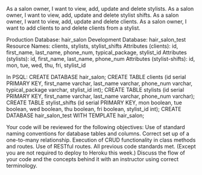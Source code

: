 As a salon owner, I want to view, add, update and delete stylists.
As a salon owner, I want to view, add, update and delete stylist shifts.
As a salon owner, I want to view, add, update and delete clients.
As a salon owner, I want to add clients to and delete clients from a stylist.



Production Database: hair_salon
Development Database: hair_salon_test
Resource Names: clients, stylists, stylist_shifts
Attributes (clients): id, first_name, last_name, phone_num, typical_package, stylist_id
Attributes (stylists): id, first_name, last_name, phone_num
Attributes (stylist-shifts): id, mon, tue, wed, thu, fri, stylist_id


In PSQL:
CREATE DATABASE hair_salon;
CREATE TABLE clients (id serial PRIMARY KEY, first_name varchar, last_name varchar, phone_num varchar, typical_package varchar, stylist_id int);
CREATE TABLE stylists (id serial PRIMARY KEY, first_name varchar, last_name varchar, phone_num varchar);
CREATE TABLE stylist_shifts (id serial PRIMARY KEY, mon boolean, tue boolean, wed boolean, thu boolean, fri boolean, stylist_id int);
CREATE DATABASE hair_salon_test WITH TEMPLATE hair_salon;

Your code will be reviewed for the following objectives:
Use of standard naming conventions for database tables and columns.
Correct set up of a one-to-many relationship.
Execution of CRUD functionality in class methods and routes.
Use of RESTful routes.
All previous code standards met. (Except you are not required to deploy to Heroku this week.)
Discuss the flow of your code and the concepts behind it with an instructor using correct terminology.
